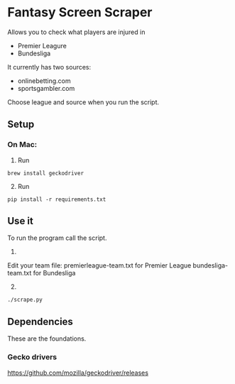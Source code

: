 # Fantasy Screen Scraper
Allows you to check what players are injured in
- Premier Leagure
- Bundesliga

It currently has two sources:
- onlinebetting.com
- sportsgambler.com

Choose league and source when you run the script.


## Setup
### On Mac:
1. Run
```
brew install geckodriver
```
2. Run
```
pip install -r requirements.txt
```


## Use it
To run the program call the script.

1.
Edit your team file:
premierleague-team.txt for Premier League
bundesliga-team.txt for Bundesliga

2.
```
./scrape.py
```

## Dependencies
These are the foundations.

### Gecko drivers
https://github.com/mozilla/geckodriver/releases
